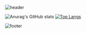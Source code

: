 ![header](https://capsule-render.vercel.app/api?type=waving&color=FFC0CB&height=100&section=header&text=WELCOME!&fontSize=30&fontAlignY=20&fontColor=FFFFF0)

![Anurag's GitHub stats](https://github-readme-stats.vercel.app/api?username=ssongplay&show_icons=true&theme=dracula&count_private=true&include_all_commits=true&hide=stars,contribs)
[![Top Langs](https://github-readme-stats.vercel.app/api/top-langs/?username=ssongplay&layout=compact&theme=dracula)](https://github.com/ssongplay/github-readme-stats)

![footer](https://capsule-render.vercel.app/api?type=waving&color=FFC0CB&height=100&section=footer&fontSize=10)
